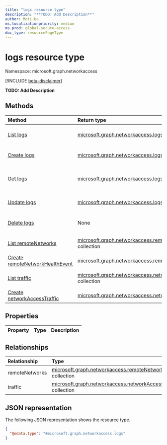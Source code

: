 ```yaml
---
title: "logs resource type"
description: "**TODO: Add Description**"
author: Moti-ba
ms.localizationpriority: medium
ms.prod: global-secure-access
doc_type: resourcePageType
---
```


# logs resource type

Namespace: microsoft.graph.networkaccess

[!INCLUDE [beta-disclaimer](../../includes/beta-disclaimer.md)]

**TODO: Add Description**

## Methods
|Method|Return type|Description|
|:---|:---|:---|
|[List logs](../api/networkaccess-networkaccessroot-list-logs.md)|[microsoft.graph.networkaccess.logs](../resources/networkaccess-logs.md) collection|Get a list of the [microsoft.graph.networkaccess.logs](../resources/networkaccess-logs.md) objects and their properties.|
|[Create logs](../api/networkaccess-networkaccessroot-post-logs.md)|[microsoft.graph.networkaccess.logs](../resources/networkaccess-logs.md)|Create a new [microsoft.graph.networkaccess.logs](../resources/networkaccess-logs.md) object.|
|[Get logs](../api/networkaccess-logs-get.md)|[microsoft.graph.networkaccess.logs](../resources/networkaccess-logs.md)|Read the properties and relationships of a [microsoft.graph.networkaccess.logs](../resources/networkaccess-logs.md) object.|
|[Update logs](../api/networkaccess-logs-update.md)|[microsoft.graph.networkaccess.logs](../resources/networkaccess-logs.md)|Update the properties of a [microsoft.graph.networkaccess.logs](../resources/networkaccess-logs.md) object.|
|[Delete logs](../api/networkaccess-networkaccessroot-delete-logs.md)|None|Delete a [microsoft.graph.networkaccess.logs](../resources/networkaccess-logs.md) object.|
|[List remoteNetworks](../api/networkaccess-logs-list-remotenetworks.md)|[microsoft.graph.networkaccess.remoteNetworkHealthEvent](../resources/networkaccess-remotenetworkhealthevent.md) collection|Get the remoteNetworkHealthEvent resources from the remoteNetworks navigation property.|
|[Create remoteNetworkHealthEvent](../api/networkaccess-logs-post-remotenetworks.md)|[microsoft.graph.networkaccess.remoteNetworkHealthEvent](../resources/networkaccess-remotenetworkhealthevent.md)|Create a new remoteNetworkHealthEvent object.|
|[List traffic](../api/networkaccess-logs-list-traffic.md)|[microsoft.graph.networkaccess.networkAccessTraffic](../resources/networkaccess-networkaccesstraffic.md) collection|Get the networkAccessTraffic resources from the traffic navigation property.|
|[Create networkAccessTraffic](../api/networkaccess-logs-post-traffic.md)|[microsoft.graph.networkaccess.networkAccessTraffic](../resources/networkaccess-networkaccesstraffic.md)|Create a new networkAccessTraffic object.|

## Properties
|Property|Type|Description|
|:---|:---|:---|

## Relationships
|Relationship|Type|Description|
|:---|:---|:---|
|remoteNetworks|[microsoft.graph.networkaccess.remoteNetworkHealthEvent](../resources/networkaccess-remotenetworkhealthevent.md) collection|**TODO: Add Description**|
|traffic|[microsoft.graph.networkaccess.networkAccessTraffic](../resources/networkaccess-networkaccesstraffic.md) collection|**TODO: Add Description**|

## JSON representation
The following JSON representation shows the resource type.
<!-- {
  "blockType": "resource",
  "keyProperty": "id",
  "@odata.type": "microsoft.graph.networkaccess.logs",
  "openType": false
}
-->
``` json
{
  "@odata.type": "#microsoft.graph.networkaccess.logs"
}
```

